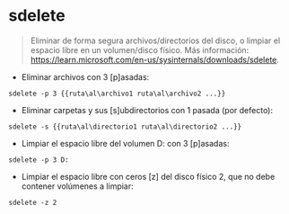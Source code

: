 # sdelete

> Eliminar de forma segura archivos/directorios del disco, o limpiar el espacio libre en un volumen/disco físico.
> Más información: <https://learn.microsoft.com/en-us/sysinternals/downloads/sdelete>.

- Eliminar archivos con 3 [p]asadas:

`sdelete -p 3 {{ruta\al\archivo1 ruta\al\archivo2 ...}}`

- Eliminar carpetas y sus [s]ubdirectorios con 1 pasada (por defecto):

`sdelete -s {{ruta\al\directorio1 ruta\al\directorio2 ...}}`

- Limpiar el espacio libre del volumen D: con 3 [p]asadas:

`sdelete -p 3 D:`

- Limpiar el espacio libre con ceros [z] del disco físico 2, que no debe contener volúmenes a limpiar:

`sdelete -z 2`
